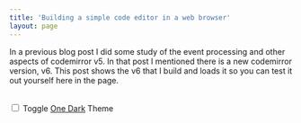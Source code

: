 ```yaml
---
title: 'Building a simple code editor in a web browser'
layout: page
---
```


In a previous blog post I did some study of the event processing and other aspects
of codemirror v5. In that post I mentioned there is a new codemirror version,
v6. This post shows the v6 that I build and loads it so you can test it out
yourself here in the page.


  <div id="editor"></div>
    <br>
    <input type="checkbox" id="oneDark" name="oneDark" onchange="changeTheme()">
    <label for="oneDark">Toggle <a href="https://github.com/codemirror/theme-one-dark">One Dark</a> Theme</label>
    <br>
    <!-- CodeMirror 6 -->
    <script src="cm6.bundle.min.js"></script>
    <script>
        const oneDarkEl = document.getElementById("oneDark");
        const view = cm6.createEditorView(undefined, document.getElementById("editor"));
        const initialState = cm6.createEditorState("def foo():\n    print(\"hello world\")\n");
        view.setState(initialState);
        function changeTheme() {
            let options = {oneDark: oneDarkEl.checked};
            let newState = cm6.createEditorState(view.state.doc, options);
            view.setState(newState);
        }
    </script>
